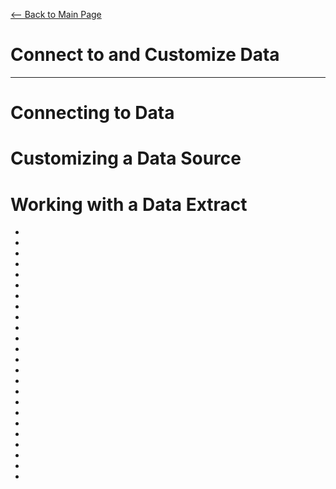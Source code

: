 [<-- Back to Main Page](README.md)
# Connect to and Customize Data
<hr>

# Connecting to Data
# Customizing a Data Source
# Working with a Data Extract
-
-
-
-
-
-
-
-

-
-
-
-
-
-

-
-
-
-
-
-
-
-
-
-
<a href="1"></a>
